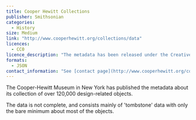 ```yaml
---
title: Cooper Hewitt Collections
publisher: Smithsonian
categories: 
  - History
size: Medium
link: "http://www.cooperhewitt.org/collections/data"
licences:
  - CC0
licence_description: "The metadata has been released under the Creative Commons Pulic Domain dedication, which offers no restrictions as to re-use of the data. The museum requests however that you credit them where possible, and contribute any improvements back to the museum. Images of the objects are not covered by this, however, and require separate licencsing."
formats:
  - JSON
contact_information: "See [contact page](http://www.cooperhewitt.org/contact) for information on how to contact the museum about the dataset."
---
```


The Cooper-Hewitt Museum in New York has published the metadata about its collection of over 120,000 design-related objects.

The data is not complete, and consists mainly of 'tombstone' data with only the bare minimum about most of the objects.